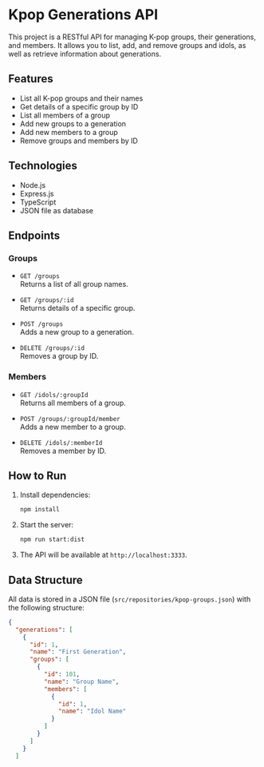 # Kpop Generations API

This project is a RESTful API for managing K-pop groups, their generations, and members. It allows you to list, add, and remove groups and idols, as well as retrieve information about generations.

## Features

- List all K-pop groups and their names
- Get details of a specific group by ID
- List all members of a group
- Add new groups to a generation
- Add new members to a group
- Remove groups and members by ID

## Technologies

- Node.js
- Express.js
- TypeScript
- JSON file as database

## Endpoints

### Groups

- `GET /groups`  
  Returns a list of all group names.

- `GET /groups/:id`  
  Returns details of a specific group.

- `POST /groups`  
  Adds a new group to a generation.

- `DELETE /groups/:id`  
  Removes a group by ID.

### Members

- `GET /idols/:groupId`  
  Returns all members of a group.

- `POST /groups/:groupId/member`  
  Adds a new member to a group.

- `DELETE /idols/:memberId`  
  Removes a member by ID.

## How to Run

1. Install dependencies:
   ```bash
   npm install
   ```

2. Start the server:
   ```bash
   npm run start:dist

3. The API will be available at `http://localhost:3333`.

## Data Structure

All data is stored in a JSON file (`src/repositories/kpop-groups.json`) with the following structure:

```json
{
  "generations": [
    {
      "id": 1,
      "name": "First Generation",
      "groups": [
        {
          "id": 101,
          "name": "Group Name",
          "members": [
            {
              "id": 1,
              "name": "Idol Name"
            }
          ]
        }
      ]
    }
  ]